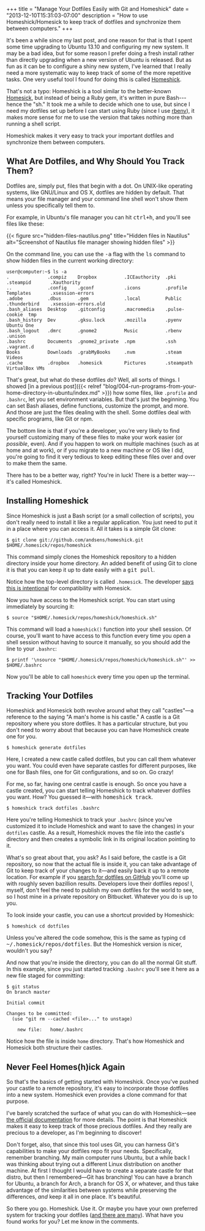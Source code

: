 +++
title = "Manage Your Dotfiles Easily with Git and Homeshick"
date = "2013-12-10T15:31:03-07:00"
description = "How to use Homeshick/Homesick to keep track of dotfiles and synchronize them between computers."
+++

It's been a while since my last post, and one reason for that is that I spent
some time upgrading to Ubuntu 13.10 and configuring my new system. It may be a
bad idea, but for some reason I prefer doing a fresh install rather than directly
upgrading when a new version of Ubuntu is released. But as fun as it can be to
configure a shiny new system, I've learned that I really need a more systematic
way to keep track of some of the more repetitive tasks. One very useful tool I
found for doing this is called [Homeshick](https://github.com/andsens/homeshick).

<!--more-->

That's not a typo: Homeshick is a tool similar to the better-known [Homesick](https://github.com/technicalpickles/homesick),
but instead of being a Ruby gem, it's written in pure Bash---hence the "sh." It
took me a while to decide which one to use, but since I need my dotfiles set up
before I can start using Ruby (since I use [rbenv](https://github.com/sstephenson/rbenv)), it makes more sense for
me to use the version that takes nothing more than running a shell script.

Homeshick makes it very easy to track your important dotfiles and synchronize
them between computers.

## What Are Dotfiles, and Why Should You Track Them?

Dotfiles are, simply put, files that begin with a dot. On UNIX-like operating
systems, like GNU/Linux and OS X, dotfiles are hidden by default. That means
your file manager and your command line shell won't show them unless you
specifically tell them to.

For example, in Ubuntu's file manager you can hit <kbd>ctrl+h</kbd>, and you'll
see files like these:

{{< figure src="hidden-files-nautilus.png" title="Hidden files in Nautilus" alt="Screenshot of Nautilus file manager showing hidden files" >}}

On the command line, you can use the <kbd>-a</kbd> flag with the <kbd>ls</kbd>
command to show hidden files in the current working directory:

```
user@computer:~$ ls -a
.              .compiz    Dropbox          .ICEauthority  .pki           .steampid       .Xauthority
..             .config    .gconf           .icons         .profile       Templates       .xsession-errors
.adobe         .dbus      .gem             .local         Public         .thunderbird    .xsession-errors.old
.bash_aliases  Desktop    .gitconfig       .macromedia    .pulse-cookie  tmp
.bash_history  Dev        .gksu.lock       .mozilla       .pyenv         Ubuntu One
.bash_logout   .dmrc      .gnome2          Music          .rbenv         .unison
.bashrc        Documents  .gnome2_private  .npm           .ssh           .vagrant.d
Books          Downloads  .grabMyBooks     .nvm           .steam         Videos
.cache         .dropbox   .homesick        Pictures       .steampath     VirtualBox VMs

```

That's great, but what do these dotfiles *do*? Well, all sorts of things. I
showed [in a previous post]({{< relref "blog/004-run-programs-from-your-home-directory-in-ubuntu/index.md" >}}) how some files, like `.profile` and `.bashrc`, let
you set environment variables. But that's just the beginning. You can set Bash
aliases, define functions, customize the prompt, and more. And those are just
the files dealing with the shell. Some dotfiles deal with specific programs,
like Git or npm.

The bottom line is that if you're a developer, you're very likely to find
yourself customizing many of these files to make your work easier (or *possible*,
even). And if you happen to work on multiple machines (such as at home and at
work), or if you migrate to a new machine or OS like I did, you're going to find
it very tedious to keep editing these files over and over to make them the same.

There has to be a better way, right? You're in luck! There is a better way---it's
called Homeshick.

## Installing Homeshick

Since Homeshick is just a Bash script (or a small collection of scripts), you
don't really need to install it like a regular application. You just need to put
it in a place where you can access it. All it takes is a simple Git clone:

```
$ git clone git://github.com/andsens/homeshick.git $HOME/.homesick/repos/homeshick
```

This command simply clones the Homeshick repository to a hidden directory inside
your home directory. An added benefit of using Git to clone it is that you can
keep it up to date easily with a <kbd>git pull</kbd>.

Notice how the top-level directory is called `.homesick`. The developer
[says this is intentional](https://github.com/andsens/homeshick/wiki/Tutorials#bootstrapping) for compatibility with Homesick.

Now you have access to the Homeshick script. You can start using immediately by
sourcing it:

```
$ source "$HOME/.homesick/repos/homeshick/homeshick.sh"
```

This command will load a `homeshick()` function into your shell session. Of course,
you'll want to have access to this function every time you open a shell session
without having to source it manually, so you should add the line to your `.bashrc`:

```
$ printf '\nsource "$HOME/.homesick/repos/homeshick/homeshick.sh"' >> $HOME/.bashrc
```

Now you'll be able to call `homeshick` every time you open up the terminal.

## Tracking Your Dotfiles

Homeshick and Homesick both revolve around what they call "castles"—a reference
to the saying "A man's home is his castle." A castle is a Git repository where
you store dotfiles. It has a particular structure, but you don't need to worry
about that because you can have Homeshick create one for you.

```
$ homeshick generate dotfiles
```

Here, I created a new castle called dotfiles, but you can call them whatever you
want. You could even have separate castles for different purposes, like one for
Bash files, one for Git configurations, and so on. Go crazy!

For me, so far, having one central castle is enough. So once you have a castle
created, you can start telling Homeshick to track whatever dotfiles you want.
How? You guessed it—with <kbd>homeshick track</kbd>.

```
$ homeshick track dotfiles .bashrc
```

Here you're telling Homeshick to track your `.bashrc` (since you've customized
it to include Homeshick and want to save the changes) in your `dotfiles` castle.
As a result, Homeshick moves the file into the castle's directory and then
creates a symbolic link in its original location pointing to it.

What's so great about that, you ask? As I said before, the castle is a Git
repository, so now that the actual file is inside it, you can take advantage of
Git to keep track of your changes to it—and easily back it up to a remote
location. For example if you [search for dotfiles on GitHub](https://github.com/search?q=dotfiles&ref=cmdform) you'll come up
with roughly seven bazillion results. Developers love their dotfiles repos! I,
myself, don't feel the need to publish my own dotfiles for the world to see, so
I host mine in a private repository on Bitbucket. Whatever you do is up to you.

To look inside your castle, you can use a shortcut provided by Homeshick:

```
$ homeshick cd dotfiles
```

Unless you've altered the code somehow, this is the same as typing
<kbd>cd ~/.homesick/repos/dotfiles</kbd>. But the Homeshick version is nicer,
wouldn't you say?

And now that you're inside the directory, you can do all the normal Git stuff.
In this example, since you just started tracking `.bashrc` you'll see it here
as a new file staged for committing:

```
$ git status
On branch master

Initial commit

Changes to be committed:
  (use "git rm --cached <file>..." to unstage)

	new file:   home/.bashrc

```

Notice how the file is inside `home` directory. That's how Homeshick and Homesick
both structure their castles.

## Never Feel Homes(h)ick Again

So that's the basics of getting started with Homeshick. Once you've pushed your
castle to a remote repository, it's easy to incorporate those dotfiles into a
new system. Homeshick even provides a <kdb>clone</kdb> command for that purpose.

I've barely scratched the surface of what you can do with Homeshick—see
[the official documentation](https://github.com/andsens/homeshick/wiki) for more details. The point is that Homeshick
makes it easy to keep track of those precious dotfiles. And they really are
precious to a developer, as I'm beginning to discover!

Don't forget, also, that since this tool uses Git, you can harness Git's
capabilities to make your dotfiles repo fit your needs. Specifically, remember
branching. My main computer runs Ubuntu, but a while back I was thinking about
trying out a different Linux distribution on another machine. At first I thought
I would have to create a separate castle for that distro, but then I
remembered—Git has branching! You can have a branch for Ubuntu, a branch for
Arch, a branch for OS X, or whatever, and thus take advantage of the similarities
between systems while preserving the differences, *and* keep it all in one
place. It's beautiful.

So there you go. Homeshick. Use it. Or maybe you have your own preferred system
for tracking your dotfiles ([and there are many](http://dotfiles.github.io/)). What have you found works
for you? Let me know in the comments.

[8]: http://dotfiles.github.io/

